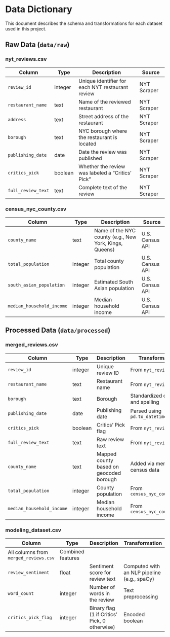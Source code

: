 # Data Dictionary

This document describes the schema and transformations for each dataset used in this project.

## Raw Data (`data/raw`)

### nyt_reviews.csv
| Column               | Type    | Description                                         | Source      |
|----------------------|---------|-----------------------------------------------------|-------------|
| `review_id`          | integer | Unique identifier for each NYT restaurant review    | NYT Scraper |
| `restaurant_name`    | text    | Name of the reviewed restaurant                     | NYT Scraper |
| `address`            | text    | Street address of the restaurant                    | NYT Scraper |
| `borough`            | text    | NYC borough where the restaurant is located         | NYT Scraper |
| `publishing_date`    | date    | Date the review was published                       | NYT Scraper |
| `critics_pick`       | boolean | Whether the review was labeled a “Critics’ Pick”    | NYT Scraper |
| `full_review_text`   | text    | Complete text of the review                         | NYT Scraper |

### census_nyc_county.csv
| Column                       | Type    | Description                                                 | Source                  |
|------------------------------|---------|-------------------------------------------------------------|-------------------------|
| `county_name`                | text    | Name of the NYC county (e.g., New York, Kings, Queens)      | U.S. Census API        |
| `total_population`           | integer | Total county population                                      | U.S. Census API        |
| `south_asian_population`     | integer | Estimated South Asian population                             | U.S. Census API        |
| `median_household_income`    | integer | Median household income                                      | U.S. Census API        |

## Processed Data (`data/processed`)

### merged_reviews.csv
| Column               | Type    | Description                                                | Transformation                              |
|----------------------|---------|------------------------------------------------------------|---------------------------------------------|
| `review_id`          | integer | Unique review ID                                           | From `nyt_reviews.csv`                      |
| `restaurant_name`    | text    | Restaurant name                                            | From `nyt_reviews.csv`                      |
| `borough`            | text    | Borough                                                    | Standardized casing and spelling            |
| `publishing_date`    | date    | Publishing date                                            | Parsed using `pd.to_datetime()`             |
| `critics_pick`       | boolean | Critics’ Pick flag                                         | From `nyt_reviews.csv`                      |
| `full_review_text`   | text    | Raw review text                                            | From `nyt_reviews.csv`                      |
| `county_name`        | text    | Mapped county based on geocoded borough                   | Added via merge with census data            |
| `total_population`   | integer | County population                                         | From `census_nyc_county.csv`                |
| `median_household_income` | integer | Median household income                                | From `census_nyc_county.csv`                |

### modeling_dataset.csv
| Column               | Type    | Description                                                | Transformation                              |
|----------------------|---------|------------------------------------------------------------|---------------------------------------------|
| All columns from `merged_reviews.csv`                                            | Combined features                             |
| `review_sentiment`    | float   | Sentiment score for review text                           | Computed with an NLP pipeline (e.g., spaCy) |
| `word_count`         | integer | Number of words in the review                             | Text preprocessing                          |
| `critics_pick_flag`  | integer | Binary flag (1 if Critics’ Pick, 0 otherwise)             | Encoded boolean                             |

